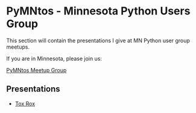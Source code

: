 # PyMNtos - Minnesota Python Users Group

This section will contain the presentations I give at MN Python user group
meetups.

If you are in Minnesota, please join us:

[PyMNtos Meetup
Group](https://www.meetup.com/PyMNtos-Twin-Cities-Python-User-Group/)

## Presentations

* [Tox Rox](http://www.ivehearditbothways.com/presentations/PyMNtos/ToxRox/index.html)

